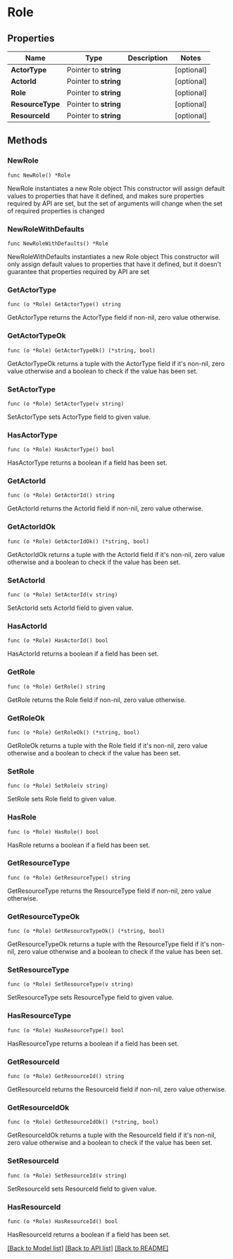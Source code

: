 # Role

## Properties

Name | Type | Description | Notes
------------ | ------------- | ------------- | -------------
**ActorType** | Pointer to **string** |  | [optional] 
**ActorId** | Pointer to **string** |  | [optional] 
**Role** | Pointer to **string** |  | [optional] 
**ResourceType** | Pointer to **string** |  | [optional] 
**ResourceId** | Pointer to **string** |  | [optional] 

## Methods

### NewRole

`func NewRole() *Role`

NewRole instantiates a new Role object
This constructor will assign default values to properties that have it defined,
and makes sure properties required by API are set, but the set of arguments
will change when the set of required properties is changed

### NewRoleWithDefaults

`func NewRoleWithDefaults() *Role`

NewRoleWithDefaults instantiates a new Role object
This constructor will only assign default values to properties that have it defined,
but it doesn't guarantee that properties required by API are set

### GetActorType

`func (o *Role) GetActorType() string`

GetActorType returns the ActorType field if non-nil, zero value otherwise.

### GetActorTypeOk

`func (o *Role) GetActorTypeOk() (*string, bool)`

GetActorTypeOk returns a tuple with the ActorType field if it's non-nil, zero value otherwise
and a boolean to check if the value has been set.

### SetActorType

`func (o *Role) SetActorType(v string)`

SetActorType sets ActorType field to given value.

### HasActorType

`func (o *Role) HasActorType() bool`

HasActorType returns a boolean if a field has been set.

### GetActorId

`func (o *Role) GetActorId() string`

GetActorId returns the ActorId field if non-nil, zero value otherwise.

### GetActorIdOk

`func (o *Role) GetActorIdOk() (*string, bool)`

GetActorIdOk returns a tuple with the ActorId field if it's non-nil, zero value otherwise
and a boolean to check if the value has been set.

### SetActorId

`func (o *Role) SetActorId(v string)`

SetActorId sets ActorId field to given value.

### HasActorId

`func (o *Role) HasActorId() bool`

HasActorId returns a boolean if a field has been set.

### GetRole

`func (o *Role) GetRole() string`

GetRole returns the Role field if non-nil, zero value otherwise.

### GetRoleOk

`func (o *Role) GetRoleOk() (*string, bool)`

GetRoleOk returns a tuple with the Role field if it's non-nil, zero value otherwise
and a boolean to check if the value has been set.

### SetRole

`func (o *Role) SetRole(v string)`

SetRole sets Role field to given value.

### HasRole

`func (o *Role) HasRole() bool`

HasRole returns a boolean if a field has been set.

### GetResourceType

`func (o *Role) GetResourceType() string`

GetResourceType returns the ResourceType field if non-nil, zero value otherwise.

### GetResourceTypeOk

`func (o *Role) GetResourceTypeOk() (*string, bool)`

GetResourceTypeOk returns a tuple with the ResourceType field if it's non-nil, zero value otherwise
and a boolean to check if the value has been set.

### SetResourceType

`func (o *Role) SetResourceType(v string)`

SetResourceType sets ResourceType field to given value.

### HasResourceType

`func (o *Role) HasResourceType() bool`

HasResourceType returns a boolean if a field has been set.

### GetResourceId

`func (o *Role) GetResourceId() string`

GetResourceId returns the ResourceId field if non-nil, zero value otherwise.

### GetResourceIdOk

`func (o *Role) GetResourceIdOk() (*string, bool)`

GetResourceIdOk returns a tuple with the ResourceId field if it's non-nil, zero value otherwise
and a boolean to check if the value has been set.

### SetResourceId

`func (o *Role) SetResourceId(v string)`

SetResourceId sets ResourceId field to given value.

### HasResourceId

`func (o *Role) HasResourceId() bool`

HasResourceId returns a boolean if a field has been set.


[[Back to Model list]](../README.md#documentation-for-models) [[Back to API list]](../README.md#documentation-for-api-endpoints) [[Back to README]](../README.md)


